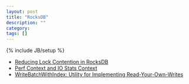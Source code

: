 ```yaml
---
layout: post
title: "RocksDB"
description: ""
category:
tags: []
---
```

{% include JB/setup %}

- [Reducing Lock Contention in RocksDB](https://rocksdb.org/blog/2014/05/14/lock.html)
- [Perf Context and IO Stats Context](https://github.com/facebook/rocksdb/wiki/Perf-Context-and-IO-Stats-Context)
- [WriteBatchWithIndex: Utility for Implementing Read-Your-Own-Writes](https://rocksdb.org/blog/2015/02/27/write-batch-with-index.html)
